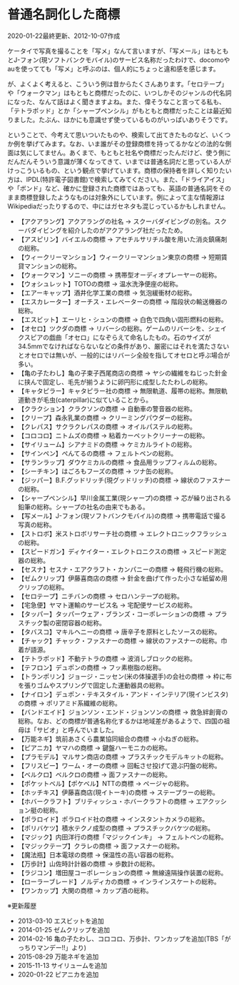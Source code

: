 # 普通名詞化した商標

2020-01-22最終更新、2012-10-07作成

ケータイで写真を撮ることを「写メ」なんて言いますが、「写メール」はもともとJ-フォン(現ソフトバンクモバイル)のサービス名称だったわけで、docomoやauを使ってても「写メ」と呼ぶのは、個人的にちょっと違和感を感じます。

が、よくよく考えると、こういう例は昔からたくさんあります。「セロテープ」や「ウォークマン」はもともと商標だったのに、いつしかそのジャンルの代名詞になった、なんて話はよく聞きますよね。また、偉そうなこと言ってる私も、「テトラポッド」とか「シャープペンシル」がもともと商標だったことは最近知りました。たぶん、ほかにも意識せず使っているものがいっぱいありそうです。

ということで、今考えて思いついたものや、検索して出てきたものなど、いくつか例を挙げてみます。なお、いま誰がその登録商標を持ってるかなどの法的な側面は気にしてません。あくまで、もともと社名や商標だったんだけど、使う側にだんだんそういう意識が薄くなってきて、いまでは普通名詞だと思っている人がけっこういるもの、という観点で挙げています。商標の保持者を詳しく知りたい方は、IPDL(特許電子図書館)で検索してみてください。また、「ドライアイス」や「ボンド」など、確かに登録された商標ではあっても、英語の普通名詞をそのまま商標登録したようなものは対象外にしています。例によって主な情報源はWikipediaだったりするので、中にはガセネタも混じっているかもしれません。

- 【アクアラング】アクアラングの社名 → スクーバダイビングの別名。スクーバダイビングを紹介したのがアクアラング社だったため。
- 【アスピリン】バイエルの商標 → アセチルサリチル酸を用いた消炎鎮痛剤の総称。
- 【ウィークリーマンション】ウィークリーマンション東京の商標 → 短期賃貸マンションの総称。
- 【ウォークマン】ソニーの商標 → 携帯型オーディオプレーヤーの総称。
- 【ウォシュレット】TOTOの商標 → 温水洗浄便座の総称。
- 【エアーキャップ】酒井化学工業の商標 → 気泡緩衝材の総称。
- 【エスカレーター】オーチス・エレベーターの商標 → 階段状の輸送機器の総称。
- 【エスビット】エーリヒ・シュンの商標 → 白色で四角い固形燃料の総称。
- 【オセロ】ツクダの商標 → リバーシの総称。ゲームのリバーシを、シェイクスピアの戯曲「オセロ」になぞらえて命名したもの。石のサイズが34.5mmでなければならないなどの条件があり、厳密にはそれを満たさないとオセロでは無いが、一般的にはリバーシ全般を指してオセロと呼ぶ場合が多い。
- 【亀の子たわし】亀の子束子西尾商店の商標 → ヤシの繊維をねじった針金に挟んで固定し、毛先が揃うように卵円形に成型したたわしの総称。
- 【キャタピラー】キャタピラー社の商標 → 無限軌道、履帯の総称。無限軌道動きが毛虫(caterpillar)に似ていることから。
- 【クラクション】クラクソンの商標 → 自動車の警音器の総称。
- 【クリープ】森永乳業の商標 → クリーミングパウダーの総称。
- 【クレパス】サクラクレパスの商標 → オイルパステルの総称。
- 【コロコロ】ニトムズの商標 → 粘着カーペットクリーナーの総称。
- 【サイリューム】シアナミドの商標 → ケミカルライトの総称。
- 【サインペン】ぺんてるの商標 → フェルトペンの総称。
- 【サランラップ】ダウケミカルの商標 → 食品用ラップフィルムの総称。
- 【シーチキン】はごろもフーズの商標 → ツナ缶の総称。
- 【ジッパー】B.F.グッドリッチ(現グッドリッチ)の商標 → 線状のファスナーの総称。
- 【シャープペンシル】早川金属工業(現シャープ)の商標 → 芯が繰り出される鉛筆の総称。シャープの社名の由来でもある。
- 【写メール】J-フォン(現ソフトバンクモバイル)の商標 → 携帯電話で撮る写真の総称。
- 【ストロボ】米ストロボリサーチ社の商標 → エレクトロニックフラッシュの総称。
- 【スピードガン】ディケイター・エレクトロニクスの商標 → スピード測定器の総称。
- 【セスナ】セスナ・エアクラフト・カンパニーの商標 → 軽飛行機の総称。
- 【ゼムクリップ】伊藤喜商店の商標 → 針金を曲げて作った小さな紙留め用クリップの総称。
- 【セロテープ】ニチバンの商標 → セロハンテープの総称。
- 【宅急便】ヤマト運輸のサービス名 → 宅配便サービスの総称。
- 【タッパー】タッパーウェア・ブランズ・コーポレーションの商標 → プラスチック製の密閉容器の総称。
- 【タバスコ】マキルヘニーの商標 → 唐辛子を原料としたソースの総称。
- 【チャック】チャック・ファスナーの商標 → 線状のファスナーの総称。巾着が語源。
- 【テトラポッド】不動テトラの商標 → 波消しブロックの総称。
- 【テフロン】デュポンの商標 → フッ素樹脂の総称。
- 【トランポリン】ジョージ・ニッセン(米の体操選手)の会社の商標 → 枠に布を張りゴムやスプリングで固定した運動器具の総称。
- 【ナイロン】デュポン・テキスタイル・アンド・インテリア(現インビスタ)の商標 → ポリアミド系繊維の総称。
- 【バンドエイド】ジョンソン・エンド・ジョンソンの商標 → 救急絆創膏の総称。なお、どの商標が普通名称化するかは地域差があるようで、四国の祖母は「サビオ」と呼んでいました。
- 【万能ネギ】筑前あさくら農業協同組合の商標 → 小ねぎの総称。
- 【ピアニカ】ヤマハの商標 → 鍵盤ハーモニカの総称。
- 【プラモデル】マルサン商店の商標 → プラスチックモデルキットの総称。
- 【フリスビー】ワーム・オーの商標 → 回転させ投げて遊ぶ円盤の総称。
- 【ベルクロ】ベルクロの商標 → 面ファスナーの総称。
- 【ポケットベル】【ポケベル】NTTの商標 → ページャの総称。
- 【ホッチキス】伊藤喜商店(現イトーキ)の商標 → ステープラーの総称。
- 【ホバークラフト】ブリティッシュ・ホバークラフトの商標 → エアクッション艇の総称。
- 【ポラロイド】ポラロイド社の商標 → インスタントカメラの総称。
- 【ポリバケツ】積水テクノ成型の商標 → プラスチックバケツの総称。
- 【マジック】内田洋行の商標「マジックインキ」 → フェルトペンの総称。
- 【マジックテープ】クラレの商標 → 面ファスナーの総称。
- 【魔法瓶】日本電球の商標 → 保温性の高い容器の総称。
- 【万歩計】山佐時計計器の商標 → 歩数計の総称。
- 【ラジコン】増田屋コーポレーションの商標 → 無線遠隔操作装置の総称。
- 【ローラーブレード】ノルディカの商標 → インラインスケートの総称。
- 【ワンカップ】大関の商標 → カップ酒の総称。

※更新履歴

- 2013-03-10 エスビットを追加
- 2014-01-25 ゼムクリップを追加
- 2014-02-16 亀の子たわし、コロコロ、万歩計、ワンカップを追加(TBS「がっちりマンデー!!」より)
- 2015-08-29 万能ネギを追加
- 2015-11-13 サイリュームを追加
- 2020-01-22 ピアニカを追加
